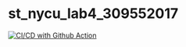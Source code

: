# st_nycu_lab4_309552017
[![CI/CD with Github Action](https://github.com/TzuTing112200/st_nycu_lab4_309552017/actions/workflows/action.yml/badge.svg)](https://github.com/TzuTing112200/st_nycu_lab4_309552017/actions/workflows/action.yml)
